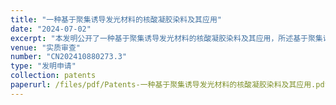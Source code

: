 ```yaml
---
title: "一种基于聚集诱导发光材料的核酸凝胶染料及其应用"
date: "2024-07-02"
excerpt: "本发明公开了一种基于聚集诱导发光材料的核酸凝胶染料及其应用，所述基于聚集诱导发光材料的核酸凝胶染料包括式(1)、式(2)中任意一种结构的AIE分子。本发明基于聚集诱导发光材料的核酸凝胶染料用于核酸电泳常见的凝胶成像染色，可同时适用于琼脂糖凝胶电泳和聚丙烯酰胺凝胶电泳，尤其可用蓝光成像。本发明的基于聚集诱导发光材料的核酸凝胶染料，集染色效果好、灵敏度高、染色时间短、以及适应现有的所有染料激发通道，成为与激光扫描仪配合使用的理想选择。有效解决了现有核酸染料，由于染色效果差、应用在聚丙烯酰胺凝胶电泳时，灵敏度较低的缺陷，尤其解决了现有染料激发通道比较单一等问题。"
venue: "实质审查"
number: "CN202410880273.3"
type: "发明申请"
collection: patents
paperurl: /files/pdf/Patents-一种基于聚集诱导发光材料的核酸凝胶染料及其应用.pdf
---
```



